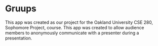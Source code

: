 # Gruups

This app was created as our project for the Oakland University CSE 280, Sophomore Project, course. This app
was created to allow audience members to anonymously communicate with a presenter during a presentation.
